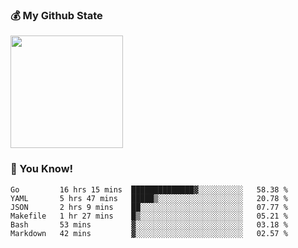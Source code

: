 ### :moneybag: My Github State

<img height="180em" src="https://github-readme-stats.vercel.app/api?username=G-Asura&show_icons=true&hide_border=true&count_private=true&include_all_commits=true" />

### :pill: You Know!
<!--START_SECTION:waka-->

```text
Go         16 hrs 15 mins  ██████████████▓░░░░░░░░░░   58.38 %
YAML       5 hrs 47 mins   █████▒░░░░░░░░░░░░░░░░░░░   20.78 %
JSON       2 hrs 9 mins    ██░░░░░░░░░░░░░░░░░░░░░░░   07.77 %
Makefile   1 hr 27 mins    █▒░░░░░░░░░░░░░░░░░░░░░░░   05.21 %
Bash       53 mins         ▓░░░░░░░░░░░░░░░░░░░░░░░░   03.18 %
Markdown   42 mins         ▓░░░░░░░░░░░░░░░░░░░░░░░░   02.57 %
```

<!--END_SECTION:waka-->

<!--
**G-Asura/G-Asura** is a ✨ _special_ ✨ repository because its `README.md` (this file) appears on your GitHub profile.

Here are some ideas to get you started:

- 🔭 I’m currently working on ...
- 🌱 I’m currently learning ...
- 👯 I’m looking to collaborate on ...
- 🤔 I’m looking for help with ...
- 💬 Ask me about ...
- 📫 How to reach me: ...
- 😄 Pronouns: ...
- ⚡ Fun fact: ...
-->
